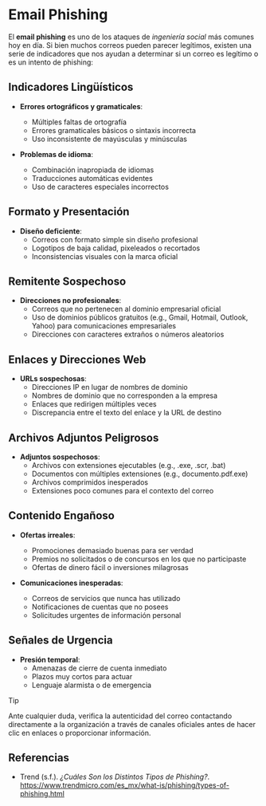 # Email Phishing

El **email phishing** es uno de los ataques de _ingeniería social_ más comunes
hoy en día. Si bien muchos correos pueden parecer legítimos, existen una serie
de indicadores que nos ayudan a determinar si un correo es legítimo o es un
intento de phishing:

## Indicadores Lingüísticos

- **Errores ortográficos y gramaticales**:
  - Múltiples faltas de ortografía
  - Errores gramaticales básicos o sintaxis incorrecta
  - Uso inconsistente de mayúsculas y minúsculas

- **Problemas de idioma**:
  - Combinación inapropiada de idiomas
  - Traducciones automáticas evidentes
  - Uso de caracteres especiales incorrectos

## Formato y Presentación

- **Diseño deficiente**:
  - Correos con formato simple sin diseño profesional
  - Logotipos de baja calidad, pixeleados o recortados
  - Inconsistencias visuales con la marca oficial

## Remitente Sospechoso

- **Direcciones no profesionales**:
  - Correos que no pertenecen al dominio empresarial oficial
  - Uso de dominios públicos gratuitos (e.g., Gmail, Hotmail, Outlook, Yahoo)
    para comunicaciones empresariales
  - Direcciones con caracteres extraños o números aleatorios

## Enlaces y Direcciones Web

- **URLs sospechosas**:
  - Direcciones IP en lugar de nombres de dominio
  - Nombres de dominio que no corresponden a la empresa
  - Enlaces que redirigen múltiples veces
  - Discrepancia entre el texto del enlace y la URL de destino

## Archivos Adjuntos Peligrosos

- **Adjuntos sospechosos**:
  - Archivos con extensiones ejecutables (e.g., .exe, .scr, .bat)
  - Documentos con múltiples extensiones (e.g., documento.pdf.exe)
  - Archivos comprimidos inesperados
  - Extensiones poco comunes para el contexto del correo

## Contenido Engañoso

- **Ofertas irreales**:
  - Promociones demasiado buenas para ser verdad
  - Premios no solicitados o de concursos en los que no participaste
  - Ofertas de dinero fácil o inversiones milagrosas

- **Comunicaciones inesperadas**:
  - Correos de servicios que nunca has utilizado
  - Notificaciones de cuentas que no posees
  - Solicitudes urgentes de información personal

## Señales de Urgencia

- **Presión temporal**:
  - Amenazas de cierre de cuenta inmediato
  - Plazos muy cortos para actuar
  - Lenguaje alarmista o de emergencia

> [!TIP]
>
> Ante cualquier duda, verifica la autenticidad del correo contactando
> directamente a la organización a través de canales oficiales antes de hacer
> clic en enlaces o proporcionar información.

## Referencias

- Trend (s.f.). _¿Cuáles Son los Distintos Tipos de Phishing?_.
  <https://www.trendmicro.com/es_mx/what-is/phishing/types-of-phishing.html>
